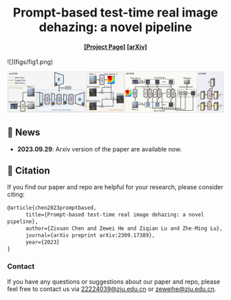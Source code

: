 <div align="center">
<h1> Prompt-based test-time real image dehazing: a novel pipeline </h1>
</div>
<div>
    <h4 align="center">
        <a href="https://github.com/cecret3350/PTTD-Dehazing" target='_blank'>[Project Page]</a>
        <a href="https://arxiv.org/abs/2309.17389" target='_blank'>[arXiv]</a> 
	</h4>
</div>
![](figs/fig1.png)

![](figs/Backbone.png)

## :mega: News
- **2023.09.29**: Arxiv version of the paper are available now.

## :love_you_gesture: Citation
If you find our paper and repo are helpful for your research, please consider citing:
```
@article{chen2023promptbased,
      title={Prompt-based test-time real image dehazing: a novel pipeline}, 
      author={Zixuan Chen and Zewei He and Ziqian Lu and Zhe-Ming Lu},
      journal={arXiv preprint arXiv:2309.17389},
      year={2023}
}
```

### Contact
If you have any questions or suggestions about our paper and repo, please feel free to contact us via <22224039@zju.edu.cn> or <zeweihe@zju.edu.cn>.
